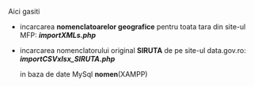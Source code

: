 Aici gasiti 

- incarcarea **nomenclatoarelor geografice** pentru toata tara din site-ul MFP: ***importXMLs.php***
- incarcarea nomenclatorului original **SIRUTA** de pe site-ul data.gov.ro: ***importCSVxlsx_SIRUTA.php***

  in baza de date MySql **nomen**(XAMPP)
